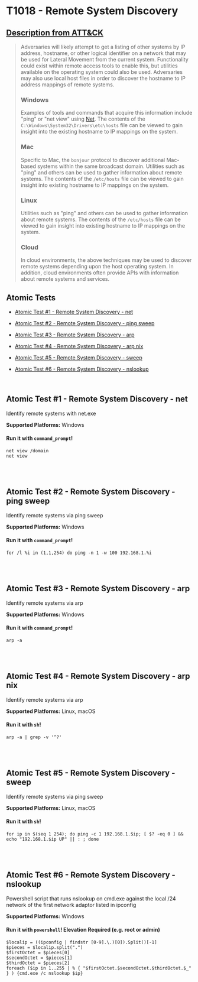 # T1018 - Remote System Discovery
## [Description from ATT&CK](https://attack.mitre.org/wiki/Technique/T1018)
<blockquote>Adversaries will likely attempt to get a listing of other systems by IP address, hostname, or other logical identifier on a network that may be used for Lateral Movement from the current system. Functionality could exist within remote access tools to enable this, but utilities available on the operating system could also be used. Adversaries may also use local host files in order to discover the hostname to IP address mappings of remote systems. 

### Windows

Examples of tools and commands that acquire this information include "ping" or "net view" using [Net](https://attack.mitre.org/software/S0039). The contents of the <code>C:\Windows\System32\Drivers\etc\hosts</code> file can be viewed to gain insight into the existing hostname to IP mappings on the system.

### Mac

Specific to Mac, the <code>bonjour</code> protocol to discover additional Mac-based systems within the same broadcast domain. Utilities such as "ping" and others can be used to gather information about remote systems. The contents of the <code>/etc/hosts</code> file can be viewed to gain insight into existing hostname to IP mappings on the system.

### Linux

Utilities such as "ping" and others can be used to gather information about remote systems. The contents of the <code>/etc/hosts</code> file can be viewed to gain insight into existing hostname to IP mappings on the system.

### Cloud

In cloud environments, the above techniques may be used to discover remote systems depending upon the host operating system. In addition, cloud environments often provide APIs with information about remote systems and services.
</blockquote>

## Atomic Tests

- [Atomic Test #1 - Remote System Discovery - net](#atomic-test-1---remote-system-discovery---net)

- [Atomic Test #2 - Remote System Discovery - ping sweep](#atomic-test-2---remote-system-discovery---ping-sweep)

- [Atomic Test #3 - Remote System Discovery - arp](#atomic-test-3---remote-system-discovery---arp)

- [Atomic Test #4 - Remote System Discovery - arp nix](#atomic-test-4---remote-system-discovery---arp-nix)

- [Atomic Test #5 - Remote System Discovery - sweep](#atomic-test-5---remote-system-discovery---sweep)

- [Atomic Test #6 - Remote System Discovery - nslookup](#atomic-test-6---remote-system-discovery---nslookup)


<br/>

## Atomic Test #1 - Remote System Discovery - net
Identify remote systems with net.exe

**Supported Platforms:** Windows


#### Run it with `command_prompt`! 
```
net view /domain
net view
```



<br/>
<br/>

## Atomic Test #2 - Remote System Discovery - ping sweep
Identify remote systems via ping sweep

**Supported Platforms:** Windows


#### Run it with `command_prompt`! 
```
for /l %i in (1,1,254) do ping -n 1 -w 100 192.168.1.%i
```



<br/>
<br/>

## Atomic Test #3 - Remote System Discovery - arp
Identify remote systems via arp

**Supported Platforms:** Windows


#### Run it with `command_prompt`! 
```
arp -a
```



<br/>
<br/>

## Atomic Test #4 - Remote System Discovery - arp nix
Identify remote systems via arp

**Supported Platforms:** Linux, macOS


#### Run it with `sh`! 
```
arp -a | grep -v '^?'
```



<br/>
<br/>

## Atomic Test #5 - Remote System Discovery - sweep
Identify remote systems via ping sweep

**Supported Platforms:** Linux, macOS


#### Run it with `sh`! 
```
for ip in $(seq 1 254); do ping -c 1 192.168.1.$ip; [ $? -eq 0 ] && echo "192.168.1.$ip UP" || : ; done
```



<br/>
<br/>

## Atomic Test #6 - Remote System Discovery - nslookup
Powershell script that runs nslookup on cmd.exe against the local /24 network of the first network adaptor listed in ipconfig

**Supported Platforms:** Windows


#### Run it with `powershell`!  Elevation Required (e.g. root or admin) 
```
$localip = ((ipconfig | findstr [0-9].\.)[0]).Split()[-1]
$pieces = $localip.split(".")
$firstOctet = $pieces[0]
$secondOctet = $pieces[1]
$thirdOctet = $pieces[2]
foreach ($ip in 1..255 | % { "$firstOctet.$secondOctet.$thirdOctet.$_" } ) {cmd.exe /c nslookup $ip}
```



<br/>
